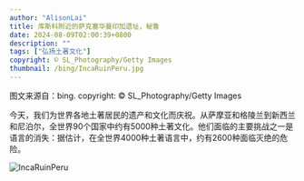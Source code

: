 ```yaml
---
author: "AlisonLai"
title: 库斯科附近的萨克塞华曼印加遗址，秘鲁
date: 2024-08-09T02:00:39+0800
description: ""
tags: ["弘扬土著文化"]
copyright: © SL_Photography/Getty Images
thumbnail: /bing/IncaRuinPeru.jpg
---
```

图文来源自：bing.  copyright: © SL_Photography/Getty Images

今天，我们为世界各地土著居民的遗产和文化而庆祝。从萨摩亚和格陵兰到新西兰和尼泊尔，全世界90个国家中约有5000种土著文化。他们面临的主要挑战之一是语言的消失：据估计，在全世界4000种土著语言中，约有2600种面临灭绝的危险。

![IncaRuinPeru](/bing/IncaRuinPeru.jpg)